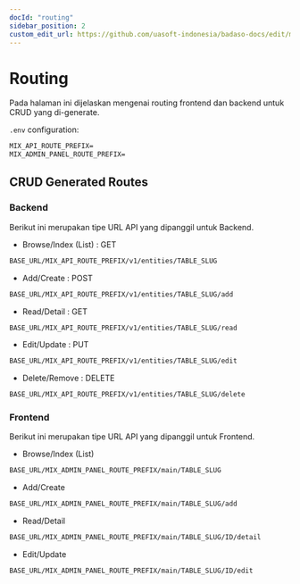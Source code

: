 ```yaml
---
docId: "routing"
sidebar_position: 2
custom_edit_url: https://github.com/uasoft-indonesia/badaso-docs/edit/main/i18n/id/docusaurus-plugin-content-docs/current/core-concept/routing.md
---
```


# Routing

Pada halaman ini dijelaskan mengenai routing frontend dan backend untuk CRUD yang di-generate.

`.env` configuration:

```md title=".env"
MIX_API_ROUTE_PREFIX=
MIX_ADMIN_PANEL_ROUTE_PREFIX=
```

## CRUD Generated Routes

### Backend

Berikut ini merupakan tipe URL API yang dipanggil untuk Backend.

- Browse/Index (List) : GET

```bash
BASE_URL/MIX_API_ROUTE_PREFIX/v1/entities/TABLE_SLUG
```

- Add/Create : POST

```bash
BASE_URL/MIX_API_ROUTE_PREFIX/v1/entities/TABLE_SLUG/add
```

- Read/Detail : GET

```bash
BASE_URL/MIX_API_ROUTE_PREFIX/v1/entities/TABLE_SLUG/read
```

- Edit/Update : PUT

```bash
BASE_URL/MIX_API_ROUTE_PREFIX/v1/entities/TABLE_SLUG/edit
```

- Delete/Remove : DELETE

```bash
BASE_URL/MIX_API_ROUTE_PREFIX/v1/entities/TABLE_SLUG/delete
```

### Frontend

Berikut ini merupakan tipe URL API yang dipanggil untuk Frontend.

- Browse/Index (List)

```bash
BASE_URL/MIX_ADMIN_PANEL_ROUTE_PREFIX/main/TABLE_SLUG
```

- Add/Create

```bash
BASE_URL/MIX_ADMIN_PANEL_ROUTE_PREFIX/main/TABLE_SLUG/add
```

- Read/Detail

```bash
BASE_URL/MIX_ADMIN_PANEL_ROUTE_PREFIX/main/TABLE_SLUG/ID/detail
```

- Edit/Update

```bash
BASE_URL/MIX_ADMIN_PANEL_ROUTE_PREFIX/main/TABLE_SLUG/ID/edit
```
